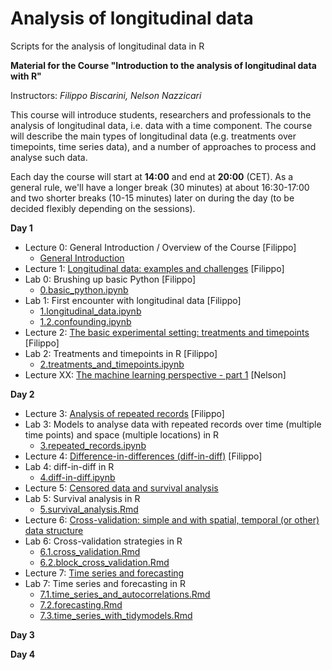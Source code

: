 # Analysis of longitudinal data
Scripts for the analysis of longitudinal data in R

**Material for the Course "Introduction to the analysis of longitudinal data with R"**

Instructors: *Filippo Biscarini, Nelson Nazzicari*

This course will introduce students, researchers and professionals to the analysis of longitudinal data, i.e. data with a time component. The course will describe the main types of longitudinal data (e.g. treatments over timepoints, time series data), and a number of approaches to process and analyse such data.

Each day the course will start at **14:00** and end at **20:00** (CET).
As a general rule, we'll have a longer break (30 minutes) at about 16:30-17:00 and two shorter breaks (10-15 minutes) later on during the day (to be decided flexibly depending on the sessions).  

<!-- timetable: [here](https://docs.google.com/) -->

**Day 1**

- Lecture 0: General Introduction / Overview of the Course [Filippo]
    - [General Introduction](slides/1.introduction.pdf)
- Lecture 1: [Longitudinal data: examples and challenges](slides/1.longitudinal_data.pdf) [Filippo]
- Lab 0: Brushing up basic Python [Filippo]
    - [0.basic_python.ipynb](day_1/0.basic_python.ipynb)
- Lab 1: First encounter with longitudinal data [Filippo]
    - [1.longitudinal_data.ipynb](day_1/1.longitudinal_data.ipynb)
    - [1.2.confounding.ipynb](day_1/1.2.confounding.ipynb)
- Lecture 2: [The basic experimental setting: treatments and timepoints](slides/2.treatments_and_timepoints.pdf) [Filippo]
- Lab 2: Treatments and timepoints in R [Filippo]
    - [2.treatments_and_timepoints.ipynb](day_1/2.treatments_and_timepoints.ipynb)
    <!-- - [2.2.exercise.Rmd](day_1/2.2.exercise.Rmd)
    - [2.3.linear_regression_with_tidymodels.Rmd](day_1/2.3.linear_regression_with_tidymodels.Rmd) -->
- Lecture XX: [The machine learning perspective - part 1](slides/) [Nelson]

 
**Day 2**

- Lecture 3: [Analysis of repeated records](slides/3.repeated_records.pdf) [Filippo]
- Lab 3: Models to analyse data with repeated records over time (multiple time points) and space (multiple locations) in R
    - [3.repeated_records.ipynb](day_2/3.repeated_records.ipynb)
- Lecture 4: [Difference-in-differences (diff-in-diff)](slides/4.difference_in_differences.pdf) [Filippo]
- Lab 4: diff-in-diff in R
    - [4.diff-in-diff.ipynb](day_2/4.diff_in_diff.ipynb)
- Lecture 5: [Censored data and survival analysis](slides/5.censored_data_and_survival_analysis.pdf)
- Lab 5: Survival analysis in R
    - [5.survival_analysis.Rmd](day_2/5.survival_analysis.Rmd)
- Lecture 6: [Cross-validation: simple and with spatial, temporal (or other) data structure](slides/6.cross-validation_with_data_structure.pdf)
- Lab 6: Cross-validation strategies in R
    - [6.1.cross_validation.Rmd](day_2/6.1.cross_validation.Rmd)
    - [6.2.block_cross_validation.Rmd](day_2/6.2.block_cross_validation.Rmd)
- Lecture 7: [Time series and forecasting](slides/7.time_series_and_forecasting.pdf)
- Lab 7: Time series and forecasting in R
    - [7.1.time_series_and_autocorrelations.Rmd](day_2/7.1.time_series_and_autocorrelations.Rmd)
    - [7.2.forecasting.Rmd](day_2/7.2.forecasting.Rmd)
    - [7.3.time_series_with_tidymodels.Rmd](day_2/7.3.time_series_with_tidymodels.Rmd)
 
**Day 3**


 
**Day 4**

  
